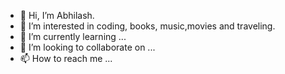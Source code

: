 - 👋 Hi, I’m Abhilash.
- 👀 I’m interested in coding, books, music,movies and traveling.
- 🌱 I’m currently learning ...
- 💞️ I’m looking to collaborate on ...
- 📫 How to reach me ...

<!---
dev-abhips/dev-abhips is a ✨ special ✨ repository because its `README.md` (this file) appears on your GitHub profile.
You can click the Preview link to take a look at your changes.
--->
